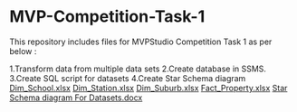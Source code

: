 # MVP-Competition-Task-1
This repository includes files for MVPStudio Competition Task 1 as per below :

1.Transform data from multiple data sets
2.Create database in SSMS.
3.Create SQL script for datasets
4.Create Star Schema diagram
[Dim_School.xlsx](https://github.com/ChayanikaRaj/MVP-Competion-Task-1/files/8122003/Dim_School.xlsx)
[Dim_Station.xlsx](https://github.com/ChayanikaRaj/MVP-Competion-Task-1/files/8122004/Dim_Station.xlsx)
[Dim_Suburb.xlsx](https://github.com/ChayanikaRaj/MVP-Competion-Task-1/files/8122005/Dim_Suburb.xlsx)
[Fact_Property.xlsx](https://github.com/ChayanikaRaj/MVP-Competion-Task-1/files/8122006/Fact_Property.xlsx)
[Star Schema diagram For Datasets.docx](https://github.com/ChayanikaRaj/MVP-Competion-Task-1/files/8122081/Star.Schema.diagram.For.Datasets.docx)
